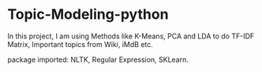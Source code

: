 # Topic-Modeling-python

In this project, I am using Methods like K-Means, PCA and LDA to do TF-IDF Matrix, Important topics from Wiki, iMdB etc.

package imported: NLTK, Regular Expression, SKLearn.
